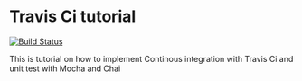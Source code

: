 
# Travis Ci tutorial
[![Build Status](https://travis-ci.org/ekpangmichael/travis-ci-tutorial.svg?branch=master)](https://travis-ci.org/ekpangmichael/travis-ci-tutorial)

This is tutorial on how to implement Continous integration with Travis Ci and unit test with Mocha and Chai

